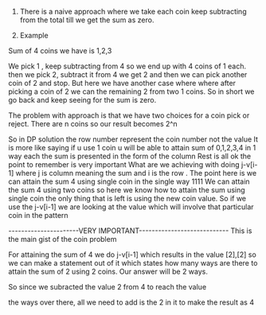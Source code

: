 1. There is a naive approach where we take each coin
keep subtracting from the total till we get the sum as zero.

2. Example 

Sum of 4
coins we have is 1,2,3

We pick 1 , keep subtracting from 4 so we end up with 4 coins of 1 each.
then we pick 2, subtract it from 4 we get 2 and then we can pick another coin of 
2 and stop.
But here we have another case where where after picking a coin of 2 we can the remaining 2 from two 1 coins.
So in short we go back and keep seeing for the sum is zero.

The problem with approach is that we have two choices for a coin pick or reject.
There are n coins so our result becomes 2^n

So in DP solution the row number represent the coin number not the value
It is more like saying if u use 1 coin u will be able to attain sum of 0,1,2,3,4
in 1 way each
the sum is presented in the form of the column
Rest is all ok the point to remember is very important
What are we achieving with doing j-v[i-1] where j is column meaning the sum
and i is the row . The point here is we can attain the sum 4 using single coin in the single way 1111
We can attain the sum 4 using two coins so here we know how to attain the sum using single coin the only thing that is left is using the new coin value. So if we use the j-v[i-1] we are looking at the value which will involve that particular coin in the pattern

----------------------VERY IMPORTANT----------------------------
This is the main gist of the coin problem


For attaining the sum of 4 we do j-v[i-1]
which results in the value [2],[2]
so we can make a statement out of it which states how many ways are there to attain the sum of 2 using 2 coins. Our answer will be 2 ways.

So since we subracted the value 2 from 4 to reach the value

the ways over there, all we need to add is the 2 in it to make the result as 4
